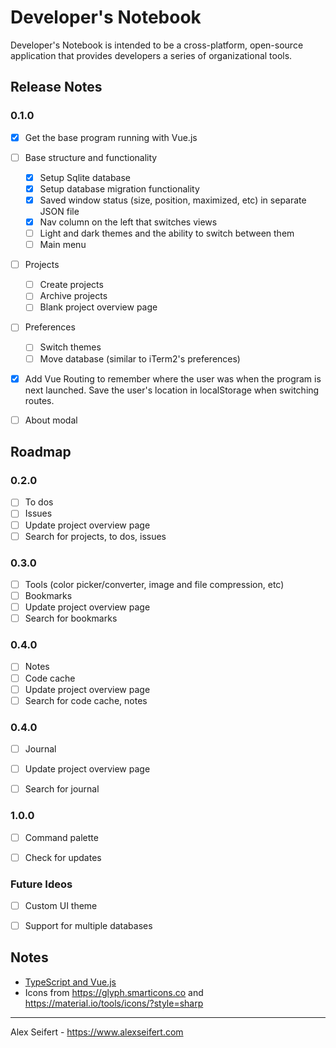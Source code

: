 # Developer's Notebook

Developer's Notebook is intended to be a cross-platform, open-source application that provides developers a series of organizational tools.

## Release Notes

### 0.1.0
- [x] Get the base program running with Vue.js
- [ ] Base structure and functionality
    - [x] Setup Sqlite database
    - [x] Setup database migration functionality
    - [x] Saved window status (size, position, maximized, etc) in separate JSON file
    - [x] Nav column on the left that switches views
    - [ ] Light and dark themes and the ability to switch between them
    - [ ] Main menu
- [ ] Projects
    - [ ] Create projects
    - [ ] Archive projects
    - [ ] Blank project overview page
- [ ] Preferences
    - [ ] Switch themes
    - [ ] Move database (similar to iTerm2's preferences)
- [x] Add Vue Routing to remember where the user was when the program is next launched. Save the user's location in localStorage when switching routes.
- [ ] About modal


## Roadmap

### 0.2.0
- [ ] To dos
- [ ] Issues
- [ ] Update project overview page
- [ ] Search for projects, to dos, issues

### 0.3.0
- [ ] Tools (color picker/converter, image and file compression, etc)
- [ ] Bookmarks
- [ ] Update project overview page
- [ ] Search for bookmarks

### 0.4.0
- [ ] Notes
- [ ] Code cache
- [ ] Update project overview page
- [ ] Search for code cache, notes

### 0.4.0
- [ ] Journal
- [ ] Update project overview page
- [ ] Search for journal


### 1.0.0
- [ ] Command palette
- [ ] Check for updates


### Future Ideos
- [ ] Custom UI theme
- [ ] Support for multiple databases


## Notes

- [TypeScript and Vue.js](https://github.com/Microsoft/TypeScript-Vue-Starter)
- Icons from https://glyph.smarticons.co and https://material.io/tools/icons/?style=sharp

---

Alex Seifert - https://www.alexseifert.com
